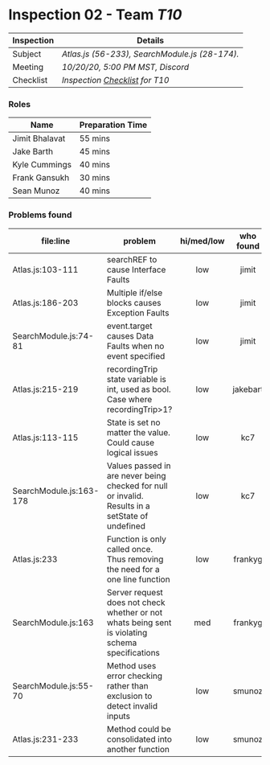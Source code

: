 # Inspection 02 - Team *T10* 
 
| Inspection | Details |
| ----- | ----- |
| Subject | *Atlas.js (56-233), SearchModule.js (28-174).* |
| Meeting | *10/20/20, 5:00 PM MST, Discord* |
| Checklist | *Inspection [Checklist](https://github.com/csucs314f20/t10/blob/master/reports/checklist.md) for T10* |

### Roles

| Name | Preparation Time |
| ---- | ---- |
| Jimit Bhalavat | 55 mins |
| Jake Barth | 45 mins |
| Kyle Cummings | 40 mins |
| Frank Gansukh | 30 mins |
| Sean Munoz | 40 mins |

### Problems found

| file:line | problem | hi/med/low | who found | github#  |
| --- | --- | :---: | :---: | --- |
| Atlas.js:103-111 | searchREF to cause Interface Faults | low | jimit | Issue #653 |
| Atlas.js:186-203 | Multiple if/else blocks causes Exception Faults | low | jimit | Issue #654 |
| SearchModule.js:74-81 | event.target causes Data Faults when no event specified | low | jimit | Issue #655 |
| Atlas.js:215-219 | recordingTrip state variable is int, used as bool. Case where recordingTrip>1? | low | jakebart | Issue #647 |
| Atlas.js:113-115 | State is set no matter the value. Could cause logical issues | low | kc7 | Issue #642 |
| SearchModule.js:163-178 | Values passed in are never being checked for null or invalid. Results in a setState of undefined | low | kc7 | Issue #645 |
| Atlas.js:233 | Function is only called once. Thus removing the need for a one line function | low | frankyg | Issue #641 |
| SearchModule.js:163 | Server request does not check whether or not whats being sent is violating schema specifications | med | frankyg | Issue #643 |
| SearchModule.js:55-70 | Method uses error checking rather than exclusion to detect invalid inputs | low | smunoz | Issue #644 |
| Atlas.js:231-233 | Method could be consolidated into another function | low | smunoz | Issue #649 |
